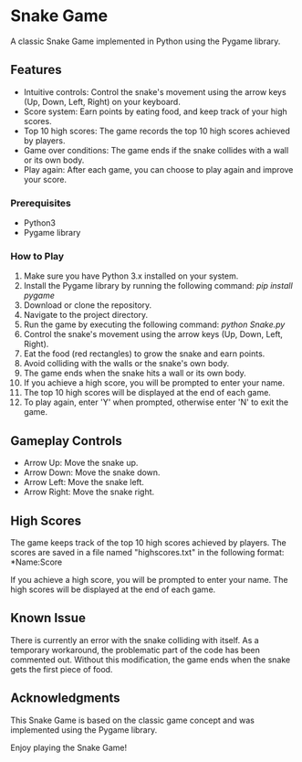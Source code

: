 # Snake Game

A classic Snake Game implemented in Python using the Pygame library.

## Features

- Intuitive controls: Control the snake's movement using the arrow keys (Up, Down, Left, Right) on your keyboard.
- Score system: Earn points by eating food, and keep track of your high scores.
- Top 10 high scores: The game records the top 10 high scores achieved by players.
- Game over conditions: The game ends if the snake collides with a wall or its own body.
- Play again: After each game, you can choose to play again and improve your score.

### Prerequisites

- Python3
- Pygame library

### How to Play 

1. Make sure you have Python 3.x installed on your system.
2. Install the Pygame library by running the following command: *pip install pygame*
3. Download or clone the repository.
4. Navigate to the project directory.
5. Run the game by executing the following command: *python Snake.py*
6. Control the snake's movement using the arrow keys (Up, Down, Left, Right).
7. Eat the food (red rectangles) to grow the snake and earn points.
8. Avoid colliding with the walls or the snake's own body.
9. The game ends when the snake hits a wall or its own body.
10. If you achieve a high score, you will be prompted to enter your name.
11. The top 10 high scores will be displayed at the end of each game.
12. To play again, enter 'Y' when prompted, otherwise enter 'N' to exit the game.

## Gameplay Controls

- Arrow Up: Move the snake up.
- Arrow Down: Move the snake down.
- Arrow Left: Move the snake left.
- Arrow Right: Move the snake right.

## High Scores

The game keeps track of the top 10 high scores achieved by players. The scores are saved in a file named "highscores.txt" in the following format: *Name:Score

If you achieve a high score, you will be prompted to enter your name. The high scores will be displayed at the end of each game.


## Known Issue

There is currently an error with the snake colliding with itself. As a temporary workaround, the problematic part of the code has been commented out. Without this modification, the game ends when the snake gets the first piece of food. 

## Acknowledgments

This Snake Game is based on the classic game concept and was implemented using the Pygame library.

Enjoy playing the Snake Game!
